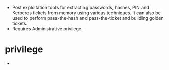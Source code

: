 - Post exploitation tools for extracting passwords, hashes, PIN and Kerberos tickets from memory using various techniques. It can also be used to perform pass-the-hash and pass-the-ticket and building golden tickets.
- Requires Administrative privilege.
# privilege
- 
